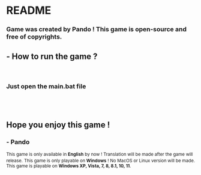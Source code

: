 <h1>README</h1>
<h3>Game was created by <strong>Pando</strong> ! This game is open-source and free of copyrights.</h3>

<h2>- How to run the game ?</h2>
<br>
<h3>Just open the <strong>main.bat</strong> file</h3>
<br>
<br>
<h2>Hope you enjoy this game !</h2>
<h3>- Pando</h3>

<small>This game is only available in <strong>English</strong> by now ! Translation will be made after the game will release.</small>
<small>This game is only playable on <strong>Windows</strong> ! No MacOS or Linux version will be made.</small>
<small>This game is playable on <strong>Windows XP, Vista, 7, 8, 8.1, 10, 11</strong>.</small>